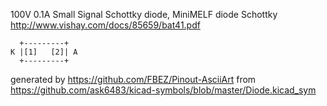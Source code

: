 100V 0.1A Small Signal Schottky diode, MiniMELF
diode Schottky
http://www.vishay.com/docs/85659/bat41.pdf


	  +---------+
	K |[1]   [2]| A
	  +---------+


generated by https://github.com/FBEZ/Pinout-AsciiArt from https://github.com/ask6483/kicad-symbols/blob/master/Diode.kicad_sym